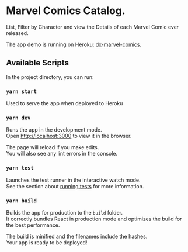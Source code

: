 # Marvel Comics Catalog.

List, Filter by Character and view the Details of each Marvel Comic ever released.

The app demo is running on Heroku: [dx-marvel-comics](https://dx-marvel-comics.herokuapp.com/).

## Available Scripts

In the project directory, you can run:

### `yarn start`
Used to serve the app when deployed to Heroku

### `yarn dev`

Runs the app in the development mode.<br />
Open [http://localhost:3000](http://localhost:3000) to view it in the browser.

The page will reload if you make edits.<br />
You will also see any lint errors in the console.

### `yarn test`

Launches the test runner in the interactive watch mode.<br />
See the section about [running tests](https://facebook.github.io/create-react-app/docs/running-tests) for more information.

### `yarn build`

Builds the app for production to the `build` folder.<br />
It correctly bundles React in production mode and optimizes the build for the best performance.

The build is minified and the filenames include the hashes.<br />
Your app is ready to be deployed!

